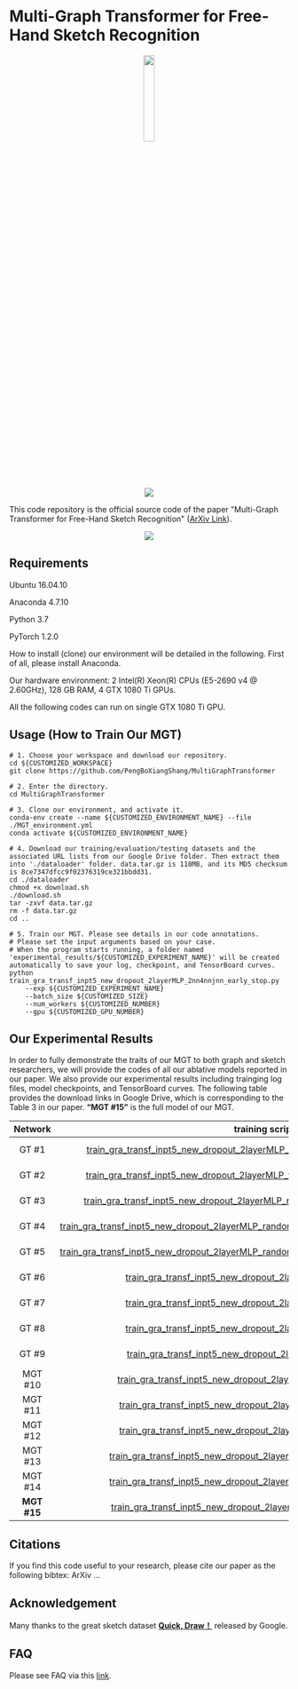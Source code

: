 # Multi-Graph Transformer for Free-Hand Sketch Recognition

<div align=center><img src="https://github.com/PengBoXiangShang/MultiGraphTransformer/blob/master/figures/cat.gif" width = 20% height = 20% /></div>

<div align=center><img src="https://github.com/PengBoXiangShang/MultiGraphTransformer/blob/master/figures/cat_graph.png"/></div>


This code repository is the official source code of the paper "Multi-Graph Transformer for Free-Hand Sketch Recognition" ([ArXiv Link](https://github.com/PengBoXiangShang/MultiGraphTransformer)).


<div align=center><img src="https://github.com/PengBoXiangShang/MultiGraphTransformer/blob/master/figures/MGT_pipeline_details.png"/></div>


## Requirements
Ubuntu 16.04.10

Anaconda 4.7.10

Python 3.7

PyTorch 1.2.0

How to install (clone) our environment will be detailed in the following.
First of all, please install Anaconda.

Our hardware environment: 2 Intel(R) Xeon(R) CPUs (E5-2690  v4  @ 2.60GHz), 128 GB RAM, 4 GTX 1080 Ti GPUs.

All the following codes can run on single GTX 1080 Ti GPU.

## Usage (How to Train Our MGT)

```
# 1. Choose your workspace and download our repository.
cd ${CUSTOMIZED_WORKSPACE}
git clone https://github.com/PengBoXiangShang/MultiGraphTransformer

# 2. Enter the directory.
cd MultiGraphTransformer

# 3. Clone our environment, and activate it.
conda-env create --name ${CUSTOMIZED_ENVIRONMENT_NAME} --file ./MGT_environment.yml
conda activate ${CUSTOMIZED_ENVIRONMENT_NAME}

# 4. Download our training/evaluation/testing datasets and the associated URL lists from our Google Drive folder. Then extract them into './dataloader' folder. data.tar.gz is 118MB, and its MD5 checksum is 8ce7347dfcc9f02376319ce321bbdd31.
cd ./dataloader
chmod +x download.sh
./download.sh
tar -zxvf data.tar.gz
rm -f data.tar.gz
cd ..

# 5. Train our MGT. Please see details in our code annotations.
# Please set the input arguments based on your case.
# When the program starts running, a folder named 'experimental_results/${CUSTOMIZED_EXPERIMENT_NAME}' will be created automatically to save your log, checkpoint, and TensorBoard curves.
python train_gra_transf_inpt5_new_dropout_2layerMLP_2nn4nnjnn_early_stop.py 
    --exp ${CUSTOMIZED_EXPERIMENT_NAME}   
    --batch_size ${CUSTOMIZED_SIZE}   
    --num_workers ${CUSTOMIZED_NUMBER} 
    --gpu ${CUSTOMIZED_GPU_NUMBER}

```

## Our Experimental Results
In order to fully demonstrate the traits of our MGT to both graph and sketch researchers,
we will provide the codes of all our ablative models reported in our paper.
We also provide our experimental results including trainging log files, model checkpoints, and TensorBoard curves. The following table provides the download links in Google Drive, which is corresponding to the Table 3 in our paper. **“MGT #15”** is the full model of our MGT.

Network | training script | acc. | log & ckpts & TensorBoard curves
:-: | :-: | :-: | :-:
GT #1 | [train_gra_transf_inpt5_new_dropout_2layerMLP_fully_connected_graph_early_stop.py](https://github.com/PengBoXiangShang/MultiGraphTransformer/blob/master/train_gra_transf_inpt5_new_dropout_2layerMLP_fully_connected_graph_early_stop.py) | 0.5249 | [link](https://drive.google.com/open?id=18F4-K8MdjL5cTtDAkMTGRtSkvoTpsNlu), 50M, MD5 checksum 1f703a7aeb38a981bb430965a522b33a.
GT #2 | [train_gra_transf_inpt5_new_dropout_2layerMLP_fully_connected_stroke_early_stop.py](https://github.com/PengBoXiangShang/MultiGraphTransformer/blob/master/train_gra_transf_inpt5_new_dropout_2layerMLP_fully_connected_stroke_early_stop.py)  |0.6487 | [link](https://drive.google.com/open?id=1sQA-gDaH5N1AQu3lCkD-AIeapzC4_F05), 50M, MD5 checksum 0428b6a80e84413ba3e15cd591325668.
GT #3 | [train_gra_transf_inpt5_new_dropout_2layerMLP_random_attention_mask_early_stop.py](https://github.com/PengBoXiangShang/MultiGraphTransformer/blob/master/train_gra_transf_inpt5_new_dropout_2layerMLP_random_attention_mask_early_stop.py) |0.5271 | [link](https://drive.google.com/open?id=1gk91Gn8jGNZuV4OSohhEo9zqwDkpyAxL), 50M, MD5 checksum 7a3724c2b9926187b1a9c1c48e246a11.
GT #4 | [train_gra_transf_inpt5_new_dropout_2layerMLP_random_attention_mask_early_stop_20percent.py](https://github.com/PengBoXiangShang/MultiGraphTransformer/blob/master/train_gra_transf_inpt5_new_dropout_2layerMLP_random_attention_mask_early_stop_20percent.py) | 0.5352| [link](https://drive.google.com/open?id=1gwJXIT_lh6S0isT_4K44HHz7QXvlYkCN), 50M, MD5 checksum e27797f991720551bca26b9f87d99fac.
GT #5 | [train_gra_transf_inpt5_new_dropout_2layerMLP_random_attention_mask_early_stop_30percent.py](https://github.com/PengBoXiangShang/MultiGraphTransformer/blob/master/train_gra_transf_inpt5_new_dropout_2layerMLP_random_attention_mask_early_stop_30percent.py) | 0.5322| [link](https://drive.google.com/open?id=1E3n4VjEBOK88OJ5ud1d7OpeqU41khrEv), 50M, MD5 checksum 1ba1939a6266425c8ac843fe06a8b8b9.
GT #6 | [train_gra_transf_inpt5_new_dropout_2layerMLP_2nn_early_stop.py](https://github.com/PengBoXiangShang/MultiGraphTransformer/blob/master/train_gra_transf_inpt5_new_dropout_2layerMLP_2nn_early_stop.py) | 0.7023| [link](https://drive.google.com/open?id=1bKz1XtIGpuhYxH0xPUNOy1C__P5T4ccK), 50M, MD5 checksum bca3bd8052d1fbc01797ac688c5061d4.
GT #7 | [train_gra_transf_inpt5_new_dropout_2layerMLP_4nn_early_stop.py](https://github.com/PengBoXiangShang/MultiGraphTransformer/blob/master/train_gra_transf_inpt5_new_dropout_2layerMLP_4nn_early_stop.py) |0.7082 | [link](https://drive.google.com/open?id=1MyWrxdVZNbpYrxTCq4Vf5BlgjWZaNrfp), 50M, MD5 checksum 8615fd91d5291380b9c027ad6dd195d8.
GT #8 | [train_gra_transf_inpt5_new_dropout_2layerMLP_6nn_early_stop.py](https://github.com/PengBoXiangShang/MultiGraphTransformer/blob/master/train_gra_transf_inpt5_new_dropout_2layerMLP_6nn_early_stop.py) |0.7028 | [link](https://drive.google.com/open?id=1dk30oUOmRGyXOsuTJMhGCP__uMbaaJCD), 50M, MD5 checksum 36c6126ad9a05ad7b55e7e76c175243e.
GT #9 | [train_gra_transf_inpt5_new_dropout_2layerMLP_jnn_early_stop.py](https://github.com/PengBoXiangShang/MultiGraphTransformer/blob/master/train_gra_transf_inpt5_new_dropout_2layerMLP_jnn_early_stop.py) |0.5488| [link](https://drive.google.com/open?id=1jS9R3-9mAIageGLGdEc_gUHs_Dy_3dpq), 50M, MD5 checksum ef59dfe9abe3c71487201e886832a559.
MGT #10 | [train_gra_transf_inpt5_new_dropout_2layerMLP_2nn4nn_early_stop.py](https://github.com/PengBoXiangShang/MultiGraphTransformer/blob/master/train_gra_transf_inpt5_new_dropout_2layerMLP_2nn4nn_early_stop.py) | 0.7149 | [link](https://drive.google.com/open?id=1uy68jczYC-GHM-mWGb4EGMC_zj4nv8LC), 100M, MD5 checksum c7868b466e5946b0ebfc5ba52bb83b94.
MGT #11 | [train_gra_transf_inpt5_new_dropout_2layerMLP_2nnjnn_early_stop.py](https://github.com/PengBoXiangShang/MultiGraphTransformer/blob/master/train_gra_transf_inpt5_new_dropout_2layerMLP_2nnjnn_early_stop.py) | 0.7111 | [link](https://drive.google.com/open?id=1lcxQOtCIMHwy3E6Jr0hAcomXEJnRogSU), 100M, MD5 checksum d91b95915db89cb73645cd8cbe2ad139.
MGT #12 | [train_gra_transf_inpt5_new_dropout_2layerMLP_4nnjnn_early_stop.py](https://github.com/PengBoXiangShang/MultiGraphTransformer/blob/master/train_gra_transf_inpt5_new_dropout_2layerMLP_4nnjnn_early_stop.py) | 0.7237| [link](https://drive.google.com/open?id=1cffhA2O8t8JyGd-824xMw2dpTbM3Ve1T), 100M, MD5 checksum 12958648e3c392bf62d96ec30cf26b79.
MGT #13 | [train_gra_transf_inpt5_new_dropout_2layerMLP_2nn2nn2nn_early_stop.py](https://github.com/PengBoXiangShang/MultiGraphTransformer/blob/master/train_gra_transf_inpt5_new_dropout_2layerMLP_2nn2nn2nn_early_stop.py) | 0.7077 | [link](https://drive.google.com/open?id=13pd2MraOEUMILLwZtVPAjEsGye_W219A), 141M, MD5 checksum 88c417afa5710bffea06e89b6029dae7.
MGT #14 | [train_gra_transf_inpt5_new_dropout_2layerMLP_2nn4nn6nn_early_stop.py](https://github.com/PengBoXiangShang/MultiGraphTransformer/blob/master/train_gra_transf_inpt5_new_dropout_2layerMLP_2nn4nn6nn_early_stop.py) | 0.7156| [link](https://drive.google.com/open?id=1Ga0Mh897JQksiiqy77BGh2klfybi5oS4), 141M, MD5 checksum c5ccb84f347a9332505afd8728d915fe.
**MGT #15** | [train_gra_transf_inpt5_new_dropout_2layerMLP_2nn4nnjnn_early_stop.py](https://github.com/PengBoXiangShang/MultiGraphTransformer/blob/master/train_gra_transf_inpt5_new_dropout_2layerMLP_2nn4nnjnn_early_stop.py) | **0.7280**| [link](https://drive.google.com/open?id=1qEGk84k8KGK93jRD9OIlW1Ed4c5Iq96Z), 141M, MD5 checksum 7afe439e34f55eb64aa7463134d67367.

## Citations
If you find this code useful to your research, please cite our paper as the following bibtex:
ArXiv ...

## Acknowledgement
Many thanks to the great sketch dataset [**Quick, Draw！**](https://github.com/googlecreativelab/quickdraw-dataset) released by Google.

## FAQ
Please see FAQ via this [link](https://github.com/PengBoXiangShang/MultiGraphTransformer).
